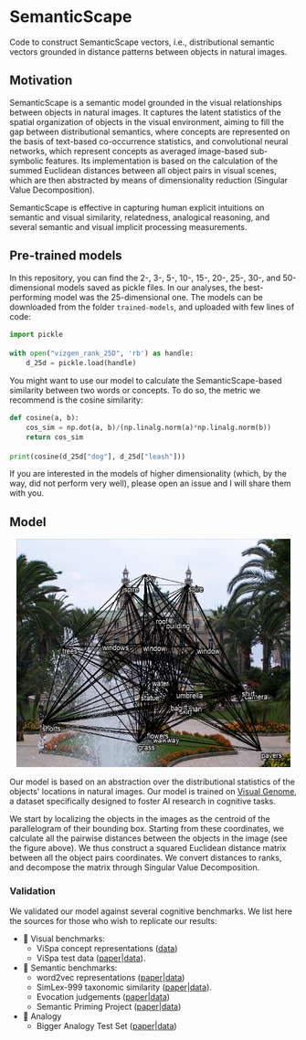 # SemanticScape
Code to construct SemanticScape vectors, i.e., distributional semantic vectors grounded in distance patterns between objects in natural images.

## Motivation
SemanticScape is a semantic model grounded in the visual relationships between objects in natural images. It captures the latent statistics of the spatial organization of objects in the visual environment, aiming to fill the gap between distributional semantics, where concepts are represented on the basis of text-based co-occurrence statistics, and convolutional neural networks, which represent concepts as averaged image-based sub-symbolic features. Its implementation is based on the calculation of the summed Euclidean distances between all object pairs in visual scenes, which are then abstracted by means of dimensionality reduction (Singular Value Decomposition). 

SemanticScape is effective in capturing human explicit intuitions on semantic and visual similarity, relatedness, analogical reasoning, and several semantic and visual implicit processing measurements.

## Pre-trained models
In this repository, you can find the 2-, 3-, 5-, 10-, 15-, 20-, 25-, 30-, and 50-dimensional models saved as pickle files. In our analyses, the best-performing model was the 25-dimensional one. The models can be downloaded from the folder `trained-models`, and uploaded with few lines of code: 

```python
import pickle

with open("vizgen_rank_25D", 'rb') as handle:
    d_25d = pickle.load(handle)
```

You might want to use our model to calculate the SemanticScape-based similarity between two words or concepts. To do so, the metric we recommend is the cosine similarity:

```python
def cosine(a, b):
    cos_sim = np.dot(a, b)/(np.linalg.norm(a)*np.linalg.norm(b))
    return cos_sim

print(cosine(d_25d["dog"], d_25d["leash"]))
```

If you are interested in the models of higher dimensionality (which, by the way, did not perform very well), please open an issue and I will share them with you. 

## Model

<p align="center">
<img src="https://github.com/Andrea-de-Varda/SemanticScape/blob/main/figures/img_with_net.png?raw=true" width="480" height="400">
</p>

Our model is based on an abstraction over the distributional statistics of the objects' locations in natural images. Our model is trained on [Visual Genome](https://link.springer.com/article/10.1007/s11263-016-0981-7), a dataset specifically designed to foster AI research in cognitive tasks.

We start by localizing the objects in the images as the centroid of the parallelogram of their bounding box. Starting from these coordinates, we calculate all the pairwise distances between the objects in the image (see the figure above). We thus construct a squared Euclidean distance matrix between all the object pairs coordinates. We convert distances to ranks, and decompose the matrix through Singular Value Decomposition. 

### Validation
We validated our model against several cognitive benchmarks. We list here the sources for those who wish to replicate our results:

- :eyes: Visual benchmarks:
  - ViSpa concept representations ([data](https://sites.google.com/site/fritzgntr/software-resources/vispa))
  - ViSpa test data ([paper](https://www.researchgate.net/publication/355415433_ViSpa_Vision_Spaces_A_computer-vision-based_representation_system_for_individual_images_and_concept_prototypes_with_large-scale_evaluation)|[data](https://osf.io/qvw9c)).
- :speech_balloon: Semantic benchmarks:
  - word2vec representations ([paper](https://arxiv.org/abs/1301.3781)|[data](https://github.com/Unipisa/DSMs-evaluation))
  - SimLex-999 taxonomic similarity ([paper](https://arxiv.org/abs/1408.3456v1)|[data](https://fh295.github.io/simlex.html)).
  - Evocation judgements ([paper](https://link.springer.com/chapter/10.1007/978-3-642-22613-7_5)|[data](http://wordnet.cs.princeton.edu/downloads.html))
  - Semantic Priming Project ([paper](https://link.springer.com/article/10.3758/s13428-012-0304-z)|[data](https://osf.io/n7gqa/))
- :twisted_rightwards_arrows: Analogy
  - Bigger Analogy Test Set ([paper](https://aclanthology.org/N16-2002.pdf)|[data](https://u.pcloud.link/publink/show?code=XZOn0J7Z8fzFMt7Tw1mGS6uI1SYfCfTyJQTV)) 

